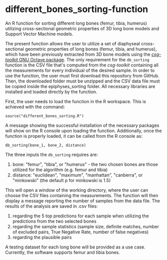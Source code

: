 # different_bones_sorting-function
An R function for sorting different long bones (femur, tibia, humerus) utilizing cross-sectional geometric properties of 3D long bone models and Support Vector Machine models. 

The present function allows the user to utilize a set of diaphyseal cross-sectional geometric properties of long bones (femur, tibia, and humerus), which have been previously extracted from 3D bone models using the [*csg-toolkit* GNU Octave package](https://github.com/pr0m1th3as/long-bone-diaphyseal-CSG-Toolkit/tree/v1.0.1). The only requirement for the `db_sorting` function is the CSV file that's computed from the *csg-toolkit* containing all the measurements for every individual of the desired sample. In order to use the function, the user must first download this repository from GitHub. Then, the downloaded folder must be unzipped and the CSV data file must be copied inside the epiphyses_sorting folder. All necessary libraries are installed and loaded directly by the function.

First, the user needs to load the function in the R workspace. This is achieved with the command:
```
source("different_bones_sorting.R")
```

A message showing the successful installation of the necessary packages will show on the R console upon loading the function. Additionally, once the function is properly loaded, it can be called from the R console as:
```
db_sorting(bone_1, bone_2, distance)
```
The three inputs the `db_sorting` requires are: 
1. bone: "femur", "tibia", or "humerus" - the two chosen bones are those utilized for the algorithm (e.g. femur and tibia)
2. distance: "euclidean", "maximum", "manhattan", "canberra", or "minkowski" (the default p for minkowski is 1.5)

This will open a window of the working directory, where the user can choose the CSV files containing the measurements. The function will then display a message reporting the number of samples from the data file. The results of the analysis are saved in .csv files:
1. regarding the 5 top predictions for each sample when utilizing the predictions from the two selected bones
2. regarding the sample statistics (sample size, definite matches, number of excluded pairs, True Negative Rate, number of false negatives)
3. regarding the plausible pairs

A testing dataset for each long bone will be provided as a use case. Currently, the software supports femur and tibia bones.
